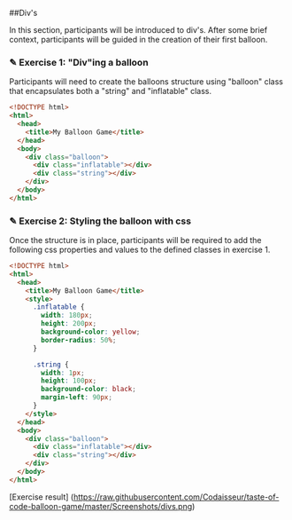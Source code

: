 ##Div's

In this section, participants will be introduced to div's. After some brief context,
participants will be guided in the creation of their first balloon.

### ✎ Exercise 1: "Div"ing a balloon

Participants will need to create the balloons structure using "balloon" class that
encapsulates both a "string" and "inflatable" class.

```html
<!DOCTYPE html>
<html>
  <head>
    <title>My Balloon Game</title>
  </head>
  <body>
    <div class="balloon">
      <div class="inflatable"></div>
      <div class="string"></div>
    </div>
  </body>
</html>
```
### ✎ Exercise 2: Styling the balloon with css

Once the structure is in place, participants will be required to add the following
css properties and values to the defined classes in exercise 1.

```html
<!DOCTYPE html>
<html>
  <head>
    <title>My Balloon Game</title>
    <style>
      .inflatable {
        width: 180px;
        height: 200px;
        background-color: yellow;
        border-radius: 50%;
      }

      .string {
        width: 1px;
        height: 100px;
        background-color: black;
        margin-left: 90px;
      }
    </style>
  </head>
  <body>
    <div class="balloon">
      <div class="inflatable"></div>
      <div class="string"></div>
    </div>
  </body>
</html>
```

[Exercise result]
(https://raw.githubusercontent.com/Codaisseur/taste-of-code-balloon-game/master/Screenshots/divs.png)
